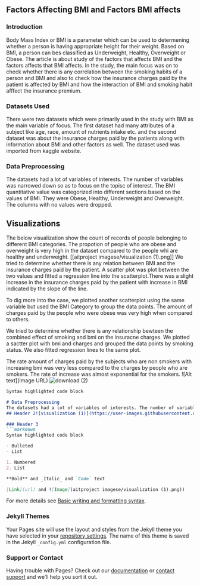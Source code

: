## Factors Affecting BMI and Factors BMI affects



### Introduction

Body Mass Index or BMI is a parameter which can be used to determening whether a person is having appropriate height for their weight. Based on BMI, a person can bes classified as Underweight, Healthy, Overweight or Obese. The article is about study of  the factors that affects  BMI and the factors affects that BMI affects. In the study, the main focus was on to check whether there is any correlation between the smoking habits of a person and BMI and also to check how the insurance charges paid by the patient is affected by BMI and how the interaction of BMI and smoking habit afffect the insurance premium.

### Datasets Used
There were two datasets which were primarily used in the study with  BMI as the main variable of focus. The first dataset had many attributes of a subject like age, race, amount of nutrients intake etc. and the second dataset was about the insurance charges paid by the patients along with information about BMI and other factors as well. The dataset used was imported from kaggle website.


### Data Preprocessing
The datasets had a lot of variables of interests. The number of variables was narrowed down so as to focus on the topisc of interest. The BMI quantitative value was categorized into different sections based on the values of BMI. They were Obese, Healthy, Underweight and Overweight. The columns with no values were dropped.


## Visualizations
The below visualization show the count of records of people belonging to different BMI categories. The propotion of people who are obese and overweight is very high in the dataset compared to the people whi are healthy and underweight.
[[aitproject imagese/visualization (1).png]]
We tried to determine whether there is any relation between BMI and the insurance charges paid by the patient. A scatter plot was plot between the two values and fitted a regression line into the scatterplot.There was a slight increase in the insurance charges paid by the patient with increase in BMI indicated by the slope of the line.

 To dig more into the case, we plotted another scatterplot using the same variable but used the BMI Category to group the data points. The amount of charges paid by the people who were obese was very high when compared to others.
 
 We tried to determine whether there is any relationship bewteen the combined effect of smoking and bmi on the insuracne charges. We plotted a sactter plot with bmi and charges and grouped the data points by smoking status. We also fitted regression lines to the same plot.
 
 The  rate amount of charges paid by the subjects who are non smokers with increasing bmi was very less compared to the charges by people who are smokers. The rate of increase was almost exponential for the smokers.
 ![Alt text](Image URL)
![download (2)](https://user-images.githubusercontent.com/81614666/145688799-16a70efc-e4e2-4ab3-80ef-c7a9235e3740.png)






```markdown
Syntax highlighted code block

# Data Preprocessing
The datasets had a lot of variables of interests. The number of variables was narrowed down so as to focus on the topics of interest. The BMI quantitative values was categorized into different sections based on the values of BMI. They were Obese, Healthy, Underweight and Overweight. The columns with no values were dropped.
## Header 2![visualization (1)](https://user-images.githubusercontent.com/81614666/145682609-5348be3a-b8a5-4070-87b8-eb69bc3f8fc8.png)

### Header 3
```markdown
Syntax highlighted code block

- Bulleted
- List

1. Numbered
2. List

**Bold** and _Italic_ and `Code` text

[Link](url) and ![Image](aitproject imagese/visualization (1).png))
```

For more details see [Basic writing and formatting syntax](https://docs.github.com/en/github/writing-on-github/getting-started-with-writing-and-formatting-on-github/basic-writing-and-formatting-syntax).

### Jekyll Themes

Your Pages site will use the layout and styles from the Jekyll theme you have selected in your [repository settings](https://github.com/rohaneden10/aitfinalproject/settings/pages). The name of this theme is saved in the Jekyll `_config.yml` configuration file.

### Support or Contact

Having trouble with Pages? Check out our [documentation](https://docs.github.com/categories/github-pages-basics/) or [contact support](https://support.github.com/contact) and we’ll help you sort it out.
